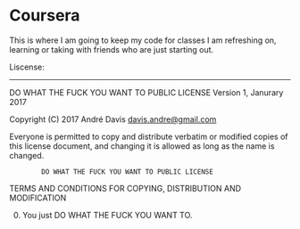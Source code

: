 # Coursera

This is where I am going to keep my code for classes I am refreshing on, learning or taking with friends
who are just starting out.

Liscense:
<hr>
DO WHAT THE FUCK YOU WANT TO PUBLIC LICENSE 
                    Version 1, Janurary 2017 

 Copyright (C) 2017 André Davis <davis.andre@gmail.com> 

 Everyone is permitted to copy and distribute verbatim or modified 
 copies of this license document, and changing it is allowed as long 
 as the name is changed. 

            DO WHAT THE FUCK YOU WANT TO PUBLIC LICENSE 
   TERMS AND CONDITIONS FOR COPYING, DISTRIBUTION AND MODIFICATION 

  0. You just DO WHAT THE FUCK YOU WANT TO.
